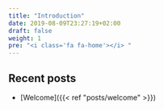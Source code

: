 ```yaml
---
title: "Introduction"
date: 2019-08-09T23:27:19+02:00
draft: false
weight: 1
pre: "<i class='fa fa-home'></i> "
---
```


## Recent posts

- [Welcome]({{< ref "posts/welcome" >}})
